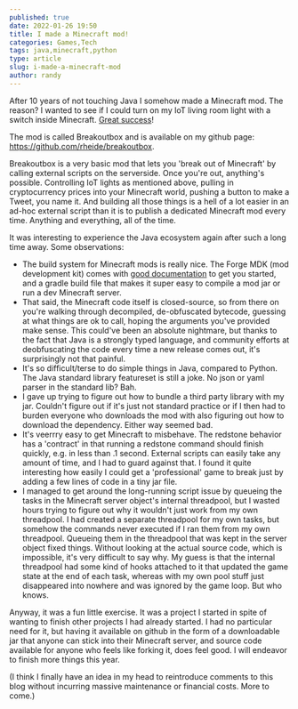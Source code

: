 ```yaml
---
published: true
date: 2022-01-26 19:50
title: I made a Minecraft mod!
categories: Games,Tech
tags: java,minecraft,python
type: article
slug: i-made-a-minecraft-mod
author: randy
---
```

After 10 years of not touching Java I somehow made a Minecraft mod. The reason? I wanted to see if I could turn on my IoT living room light with a switch inside Minecraft. <a href="https://github.com/rheide/breakoutbox#control-your-iot-devices" rel="noopener" target="_blank">Great success</a>!

The mod is called Breakoutbox and is available on my github page: <a href="https://github.com/rheide/breakoutbox" target="_blank" rel="noopener">https://github.com/rheide/breakoutbox</a>.

Breakoutbox is a very basic mod that lets you 'break out of Minecraft' by calling external scripts on the serverside. Once you're out, anything's possible. Controlling IoT lights as mentioned above, pulling in cryptocurrency prices into your Minecraft world, pushing a button to make a Tweet, you name it. And building all those things is a hell of a lot easier in an ad-hoc external script than it is to publish a dedicated Minecraft mod every time. Anything and everything, all of the time.

It was interesting to experience the Java ecosystem again after such a long time away. Some observations:

* The build system for Minecraft mods is really nice. The Forge MDK (mod development kit) comes with <a href="https://mcforge.readthedocs.io/en/1.18.x/" target="_blank" rel="noopener">good documentation</a> to get you started, and a gradle build file that makes it super easy to compile a mod jar or run a dev Minecraft server.
* That said, the Minecraft code itself is closed-source, so from there on you're walking through decompiled, de-obfuscated bytecode, guessing at what things are ok to call, hoping the arguments you've provided make sense. This could've been an absolute nightmare, but thanks to the fact that Java is a strongly typed language, and community efforts at deobfuscating the code every time a new release comes out, it's surprisingly not that painful.
* It's so difficult/terse to do simple things in Java, compared to Python. The Java standard library featureset is still a joke. No json or yaml parser in the standard lib? Bah.
* I gave up trying to figure out how to bundle a third party library with my jar. Couldn't figure out if it's just not standard practice or if I then had to burden everyone who downloads the mod with also figuring out how to download the dependency. Either way seemed bad.
* It's veerrry easy to get Minecraft to misbehave. The redstone behavior has a 'contract' in that running a redstone command should finish quickly, e.g. in less than .1 second. External scripts can easily take any amount of time, and I had to guard against that. I found it quite interesting how easily I could get a 'professional' game to break just by adding a few lines of code in a tiny jar file.
* I managed to get around the long-running script issue by queueing the tasks in the Minecraft server object's internal threadpool, but I wasted hours trying to figure out why it wouldn't just work from my own threadpool. I had created a separate threadpool for my own tasks, but somehow the commands never executed if I ran them from my own threadpool. Queueing them in the threadpool that was kept in the server object fixed things. Without looking at the actual source code, which is impossible, it's very difficult to say why. My guess is that the internal threadpool had some kind of hooks attached to it that updated the game state at the end of each task, whereas with my own pool stuff just disappeared into nowhere and was ignored by the game loop. But who knows.

Anyway, it was a fun little exercise. It was a project I started in spite of wanting to finish other projects I had already started. I had no particular need for it, but having it available on github in the form of a downloadable jar that anyone can stick into their Minecraft server, and source code available for anyone who feels like forking it, does feel good. I will endeavor to finish more things this year.

(I think I finally have an idea in my head to reintroduce comments to this blog without incurring massive maintenance or financial costs. More to come.)